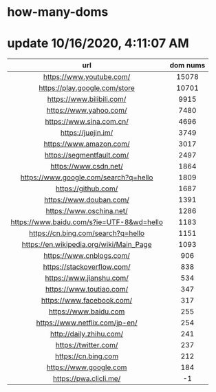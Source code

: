 # how-many-doms

# update 10/16/2020, 4:11:07 AM

url | dom nums
:-: | :-:
https://www.youtube.com/ | 15078
https://play.google.com/store | 10701
https://www.bilibili.com/ | 9915
https://www.yahoo.com/ | 7480
https://www.sina.com.cn/ | 4696
https://juejin.im/ | 3749
https://www.amazon.com/ | 3017
https://segmentfault.com/ | 2497
https://www.csdn.net/ | 1864
https://www.google.com/search?q=hello | 1809
https://github.com/ | 1687
https://www.douban.com/ | 1391
https://www.oschina.net/ | 1286
https://www.baidu.com/s?ie=UTF-8&wd=hello | 1183
https://cn.bing.com/search?q=hello | 1151
https://en.wikipedia.org/wiki/Main_Page | 1093
https://www.cnblogs.com/ | 906
https://stackoverflow.com/ | 838
https://www.jianshu.com/ | 534
https://www.toutiao.com/ | 347
https://www.facebook.com/ | 317
https://www.baidu.com | 255
https://www.netflix.com/jp-en/ | 254
http://daily.zhihu.com/ | 241
https://twitter.com/ | 237
https://cn.bing.com | 212
https://www.google.com | 184
https://pwa.clicli.me/ | -1
